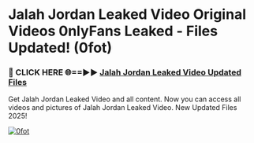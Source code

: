 # Jalah Jordan Leaked Video Original Videos 0nlyFans Leaked - Files Updated! (0fot)

<h3>🔴 CLICK HERE 🌐==►► <a href="https://tinyurl.com/ehrbuxhb" rel="nofollow">Jalah Jordan Leaked Video Updated Files</a></h3>

Get Jalah Jordan Leaked Video and all content. Now you can access all videos and pictures of Jalah Jordan Leaked Video. New Updated Files 2025!

[![0fot](https://i.imgur.com/lVYEuWS.gif)](https://tinyurl.com/ehrbuxhb)
